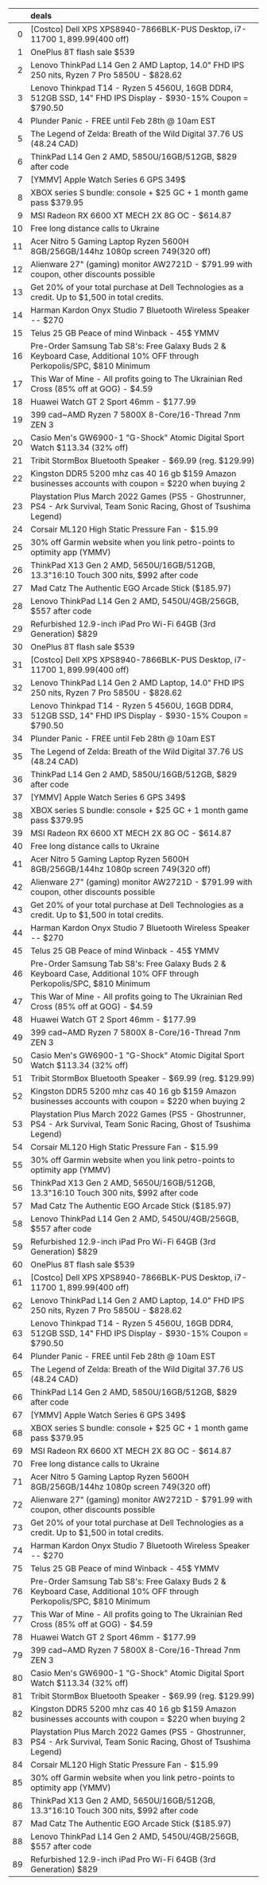 |    | deals                                                                                                                   |
|---:|:------------------------------------------------------------------------------------------------------------------------|
|  0 | [Costco] Dell XPS XPS8940-7866BLK-PUS Desktop, i7-11700 $1,899.99 ($400 off)                                            |
|  1 | OnePlus 8T flash sale $539                                                                                              |
|  2 | Lenovo ThinkPad L14 Gen 2 AMD Laptop, 14.0" FHD IPS 250 nits, Ryzen 7 Pro 5850U - $828.62                               |
|  3 | Lenovo Thinkpad T14 - Ryzen 5 4560U, 16GB DDR4, 512GB SSD, 14" FHD IPS Display - $930-15% Coupon = $790.50              |
|  4 | Plunder Panic - FREE until Feb 28th @ 10am EST                                                                          |
|  5 | The Legend of Zelda: Breath of the Wild Digital 37.76 US (48.24 CAD)                                                    |
|  6 | ThinkPad L14 Gen 2 AMD, 5850U/16GB/512GB, $829 after code                                                               |
|  7 | [YMMV] Apple Watch Series 6 GPS 349$                                                                                    |
|  8 | XBOX series S bundle: console + $25 GC + 1 month game pass $379.95                                                      |
|  9 | MSI Radeon RX 6600 XT MECH 2X 8G OC - $614.87                                                                           |
| 10 | Free long distance calls to Ukraine                                                                                     |
| 11 | Acer Nitro 5 Gaming Laptop Ryzen 5600H 8GB/256GB/144hz 1080p screen $749 ($320 off)                                     |
| 12 | Alienware 27" (gaming) monitor AW2721D - $791.99 with coupon, other discounts possible                                  |
| 13 | Get 20% of your total purchase at Dell Technologies as a credit. Up to $1,500 in total credits.                         |
| 14 | Harman Kardon Onyx Studio 7 Bluetooth Wireless Speaker -- $270                                                          |
| 15 | Telus 25 GB Peace of mind Winback - 45$ YMMV                                                                            |
| 16 | Pre-Order Samsung Tab S8's: Free Galaxy Buds 2 & Keyboard Case, Additional 10% OFF through Perkopolis/SPC, $810 Minimum |
| 17 | This War of Mine - All profits going to The Ukrainian Red Cross (85% off at GOG) - $4.59                                |
| 18 | Huawei Watch GT 2 Sport 46mm - $177.99                                                                                  |
| 19 | 399 cad~AMD Ryzen 7 5800X 8-Core/16-Thread 7nm ZEN 3                                                                    |
| 20 | Casio Men's GW6900-1 "G-Shock" Atomic Digital Sport Watch $113.34 (32% off)                                             |
| 21 | Tribit StormBox Bluetooth Speaker - $69.99 (reg. $129.99)                                                               |
| 22 | Kingston DDR5 5200 mhz cas 40 16 gb $159 Amazon businesses accounts with coupon = $220 when buying 2                    |
| 23 | Playstation Plus March 2022 Games (PS5 - Ghostrunner, PS4 - Ark Survival, Team Sonic Racing, Ghost of Tsushima Legend)  |
| 24 | Corsair ML120 High Static Pressure Fan - $15.99                                                                         |
| 25 | 30% off Garmin website when you link petro-points to optimity app (YMMV)                                                |
| 26 | ThinkPad X13 Gen 2 AMD, 5650U/16GB/512GB, 13.3"16:10 Touch 300 nits, $992 after code                                    |
| 27 | Mad Catz The Authentic EGO Arcade Stick ($185.97)                                                                       |
| 28 | Lenovo ThinkPad L14 Gen 2 AMD, 5450U/4GB/256GB, $557 after code                                                         |
| 29 | Refurbished 12.9-inch iPad Pro Wi-Fi 64GB (3rd Generation) $829                                                         |
| 30 | OnePlus 8T flash sale $539                                                                                              |
| 31 | [Costco] Dell XPS XPS8940-7866BLK-PUS Desktop, i7-11700 $1,899.99 ($400 off)                                            |
| 32 | Lenovo ThinkPad L14 Gen 2 AMD Laptop, 14.0" FHD IPS 250 nits, Ryzen 7 Pro 5850U - $828.62                               |
| 33 | Lenovo Thinkpad T14 - Ryzen 5 4560U, 16GB DDR4, 512GB SSD, 14" FHD IPS Display - $930-15% Coupon = $790.50              |
| 34 | Plunder Panic - FREE until Feb 28th @ 10am EST                                                                          |
| 35 | The Legend of Zelda: Breath of the Wild Digital 37.76 US (48.24 CAD)                                                    |
| 36 | ThinkPad L14 Gen 2 AMD, 5850U/16GB/512GB, $829 after code                                                               |
| 37 | [YMMV] Apple Watch Series 6 GPS 349$                                                                                    |
| 38 | XBOX series S bundle: console + $25 GC + 1 month game pass $379.95                                                      |
| 39 | MSI Radeon RX 6600 XT MECH 2X 8G OC - $614.87                                                                           |
| 40 | Free long distance calls to Ukraine                                                                                     |
| 41 | Acer Nitro 5 Gaming Laptop Ryzen 5600H 8GB/256GB/144hz 1080p screen $749 ($320 off)                                     |
| 42 | Alienware 27" (gaming) monitor AW2721D - $791.99 with coupon, other discounts possible                                  |
| 43 | Get 20% of your total purchase at Dell Technologies as a credit. Up to $1,500 in total credits.                         |
| 44 | Harman Kardon Onyx Studio 7 Bluetooth Wireless Speaker -- $270                                                          |
| 45 | Telus 25 GB Peace of mind Winback - 45$ YMMV                                                                            |
| 46 | Pre-Order Samsung Tab S8's: Free Galaxy Buds 2 & Keyboard Case, Additional 10% OFF through Perkopolis/SPC, $810 Minimum |
| 47 | This War of Mine - All profits going to The Ukrainian Red Cross (85% off at GOG) - $4.59                                |
| 48 | Huawei Watch GT 2 Sport 46mm - $177.99                                                                                  |
| 49 | 399 cad~AMD Ryzen 7 5800X 8-Core/16-Thread 7nm ZEN 3                                                                    |
| 50 | Casio Men's GW6900-1 "G-Shock" Atomic Digital Sport Watch $113.34 (32% off)                                             |
| 51 | Tribit StormBox Bluetooth Speaker - $69.99 (reg. $129.99)                                                               |
| 52 | Kingston DDR5 5200 mhz cas 40 16 gb $159 Amazon businesses accounts with coupon = $220 when buying 2                    |
| 53 | Playstation Plus March 2022 Games (PS5 - Ghostrunner, PS4 - Ark Survival, Team Sonic Racing, Ghost of Tsushima Legend)  |
| 54 | Corsair ML120 High Static Pressure Fan - $15.99                                                                         |
| 55 | 30% off Garmin website when you link petro-points to optimity app (YMMV)                                                |
| 56 | ThinkPad X13 Gen 2 AMD, 5650U/16GB/512GB, 13.3"16:10 Touch 300 nits, $992 after code                                    |
| 57 | Mad Catz The Authentic EGO Arcade Stick ($185.97)                                                                       |
| 58 | Lenovo ThinkPad L14 Gen 2 AMD, 5450U/4GB/256GB, $557 after code                                                         |
| 59 | Refurbished 12.9-inch iPad Pro Wi-Fi 64GB (3rd Generation) $829                                                         |
| 60 | OnePlus 8T flash sale $539                                                                                              |
| 61 | [Costco] Dell XPS XPS8940-7866BLK-PUS Desktop, i7-11700 $1,899.99 ($400 off)                                            |
| 62 | Lenovo ThinkPad L14 Gen 2 AMD Laptop, 14.0" FHD IPS 250 nits, Ryzen 7 Pro 5850U - $828.62                               |
| 63 | Lenovo Thinkpad T14 - Ryzen 5 4560U, 16GB DDR4, 512GB SSD, 14" FHD IPS Display - $930-15% Coupon = $790.50              |
| 64 | Plunder Panic - FREE until Feb 28th @ 10am EST                                                                          |
| 65 | The Legend of Zelda: Breath of the Wild Digital 37.76 US (48.24 CAD)                                                    |
| 66 | ThinkPad L14 Gen 2 AMD, 5850U/16GB/512GB, $829 after code                                                               |
| 67 | [YMMV] Apple Watch Series 6 GPS 349$                                                                                    |
| 68 | XBOX series S bundle: console + $25 GC + 1 month game pass $379.95                                                      |
| 69 | MSI Radeon RX 6600 XT MECH 2X 8G OC - $614.87                                                                           |
| 70 | Free long distance calls to Ukraine                                                                                     |
| 71 | Acer Nitro 5 Gaming Laptop Ryzen 5600H 8GB/256GB/144hz 1080p screen $749 ($320 off)                                     |
| 72 | Alienware 27" (gaming) monitor AW2721D - $791.99 with coupon, other discounts possible                                  |
| 73 | Get 20% of your total purchase at Dell Technologies as a credit. Up to $1,500 in total credits.                         |
| 74 | Harman Kardon Onyx Studio 7 Bluetooth Wireless Speaker -- $270                                                          |
| 75 | Telus 25 GB Peace of mind Winback - 45$ YMMV                                                                            |
| 76 | Pre-Order Samsung Tab S8's: Free Galaxy Buds 2 & Keyboard Case, Additional 10% OFF through Perkopolis/SPC, $810 Minimum |
| 77 | This War of Mine - All profits going to The Ukrainian Red Cross (85% off at GOG) - $4.59                                |
| 78 | Huawei Watch GT 2 Sport 46mm - $177.99                                                                                  |
| 79 | 399 cad~AMD Ryzen 7 5800X 8-Core/16-Thread 7nm ZEN 3                                                                    |
| 80 | Casio Men's GW6900-1 "G-Shock" Atomic Digital Sport Watch $113.34 (32% off)                                             |
| 81 | Tribit StormBox Bluetooth Speaker - $69.99 (reg. $129.99)                                                               |
| 82 | Kingston DDR5 5200 mhz cas 40 16 gb $159 Amazon businesses accounts with coupon = $220 when buying 2                    |
| 83 | Playstation Plus March 2022 Games (PS5 - Ghostrunner, PS4 - Ark Survival, Team Sonic Racing, Ghost of Tsushima Legend)  |
| 84 | Corsair ML120 High Static Pressure Fan - $15.99                                                                         |
| 85 | 30% off Garmin website when you link petro-points to optimity app (YMMV)                                                |
| 86 | ThinkPad X13 Gen 2 AMD, 5650U/16GB/512GB, 13.3"16:10 Touch 300 nits, $992 after code                                    |
| 87 | Mad Catz The Authentic EGO Arcade Stick ($185.97)                                                                       |
| 88 | Lenovo ThinkPad L14 Gen 2 AMD, 5450U/4GB/256GB, $557 after code                                                         |
| 89 | Refurbished 12.9-inch iPad Pro Wi-Fi 64GB (3rd Generation) $829                                                         |